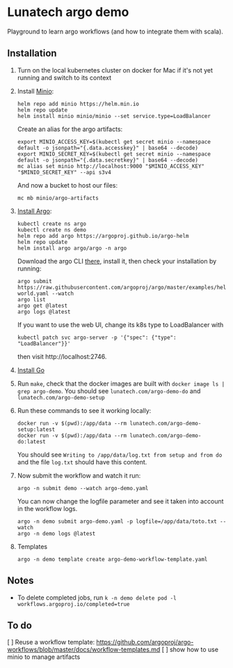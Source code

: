 # Lunatech argo demo

Playground to learn argo workflows (and how to integrate them with scala).

## Installation

1. Turn on the local kubernetes cluster on docker for Mac if it's not yet running and switch to its context
2. Install [Minio](https://min.io/):

       helm repo add minio https://helm.min.io
	   helm repo update
	   helm install minio minio/minio --set service.type=LoadBalancer

   Create an alias for the argo artifacts:

       export MINIO_ACCESS_KEY=$(kubectl get secret minio --namespace default -o jsonpath="{.data.accesskey}" | base64 --decode)
       export MINIO_SECRET_KEY=$(kubectl get secret minio --namespace default -o jsonpath="{.data.secretkey}" | base64 --decode)
       mc alias set minio http://localhost:9000 "$MINIO_ACCESS_KEY" "$MINIO_SECRET_KEY" --api s3v4

   And now a bucket to host our files:
   
       mc mb minio/argo-artifacts

3. [Install Argo](https://argoproj.github.io/argo-workflows/quick-start/):

       kubectl create ns argo
       kubectl create ns demo
       helm repo add argo https://argoproj.github.io/argo-helm
	   helm repo update
       helm install argo argo/argo -n argo

   Download the argo CLI [there](https://github.com/argoproj/argo-workflows/releases), install it, then check your installation by running:

       argo submit https://raw.githubusercontent.com/argoproj/argo/master/examples/hello-world.yaml --watch
       argo list
       argo get @latest
       argo logs @latest
	   
   If you want to use the web UI, change its k8s type to LoadBalancer with
   
       kubectl patch svc argo-server -p '{"spec": {"type": "LoadBalancer"}}'
	   
   then visit http://localhost:2746.

4. [Install Go](https://golang.org/doc/tutorial/getting-started)
5. Run `make`, check that the docker images are built with `docker image ls | grep argo-demo`. You should see `lunatech.com/argo-demo-do` and `lunatech.com/argo-demo-setup`
6. Run these commands to see it working locally:

       docker run -v $(pwd):/app/data --rm lunatech.com/argo-demo-setup:latest
       docker run -v $(pwd):/app/data --rm lunatech.com/argo-demo-do:latest
	
   You should see `Writing to /app/data/log.txt from setup and from do` and the file `log.txt` should have this content.

7. Now submit the workflow and watch it run:

       argo -n submit demo --watch argo-demo.yaml

   You can now change the logfile parameter and see it taken into account in the workflow logs.

       argo -n demo submit argo-demo.yaml -p logfile=/app/data/toto.txt --watch
       argo -n demo logs @latest

8. Templates

       argo -n demo template create argo-demo-workflow-template.yaml

## Notes

- To delete completed jobs, run `k -n demo delete pod -l workflows.argoproj.io/completed=true`


## To do

[ ] Reuse a workflow template: https://github.com/argoproj/argo-workflows/blob/master/docs/workflow-templates.md
[ ] show how to use minio to manage artifacts



